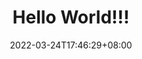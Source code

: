 ---
title: Hello World!!!
description:
toc: true
authors: []
tags: []
categories: []
series: []
date: 2022-03-24T17:46:29+08:00
lastmod: 2022-03-24T17:46:29+08:00
featuredVideo:
featuredImage:
draft: false
---
